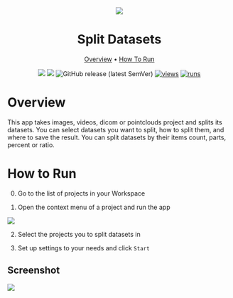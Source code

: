 <div align="center" markdown>
<img src="https://user-images.githubusercontent.com/115161827/209336313-db3b90d5-1b0b-488e-8900-1ed1f33b0b89.jpg"/>  

# Split Datasets

<p align="center">
  <a href="#Overview">Overview</a> •
  <a href="#How-To-Run">How To Run</a> 
</p>

[![](https://img.shields.io/badge/supervisely-ecosystem-brightgreen)](https://ecosystem.supervise.ly/apps/supervisely-ecosystem/split-dataset)
[![](https://img.shields.io/badge/slack-chat-green.svg?logo=slack)](https://supervise.ly/slack)
![GitHub release (latest SemVer)](https://img.shields.io/github/v/release/supervisely-ecosystem/split-dataset)
[![views](https://app.supervise.ly/img/badges/views/supervisely-ecosystem/split-dataset)](https://supervise.ly)
[![runs](https://app.supervise.ly/img/badges/runs/supervisely-ecosystem/split-dataset)](https://supervise.ly)

</div>

# Overview

This app takes images, videos, dicom or pointclouds project and splits its datasets. You can select datasets you want to split, how to split them, and where to save the result. You can split datasets by their items count, parts, percent or ratio.


# How to Run

0. Go to the list of projects in your Workspace

1. Open the context menu of a project and run the app

<img src="https://user-images.githubusercontent.com/115161827/209393639-1eb69ed0-e532-4288-96af-06b4473eacc7.gif">

2. Select the projects you to split datasets in

3. Set up settings to your needs and click `Start`

## Screenshot

<img src="https://user-images.githubusercontent.com/115161827/209338365-aba69911-6e94-446d-973f-a9811ef35458.png">

